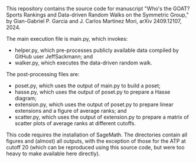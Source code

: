 This repository contains the source code for manuscript "Who's the GOAT? Sports Rankings and Data-driven Random Walks on the Symmetric Group," by Gian-Gabriel P. Garcia and J. Carlos Martínez Mori, arXiv 2409.12107, 2024.

The main execution file is main.py, which invokes:
  - helper.py, which pre-processes publicly available data compiled by GitHub user JeffSackmann; and
  - walker.py, which executes the data-driven random walk.

The post-processing files are:
  - poset.py, which uses the output of main.py to build a poset;
  - hasse.py, which uses the output of poset.py to prepare a Hasse diagram;
  - extension.py, which uses the output of poset.py to prepare linear extensions and a figure of average ranks; and
  - scatter.py, which uses the output of extension.py to prepare a matrix of scatter plots of average ranks at different cutoffs.

This code requires the installation of SageMath. The directories contain all figures and (almost) all outputs, with the exception of those for the ATP at cutoff 20 (which can be reproduced using this source code, but were too heavy to make available here directly).
